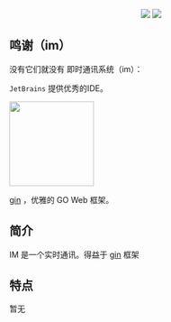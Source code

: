 <p align="center">


<p align="center">
    <img src="https://img.shields.io/badge/GO-1.7.8+-green" />
    <img src="https://img.shields.io/badge/MySQL-5.7+-blueviolet" />
</p>

## 鸣谢（im）

没有它们就没有 即时通讯系统（im）：

`JetBrains` 提供优秀的IDE。

<a href="https://www.jetbrains.com/?from=anjingGo/im" target="_blank">
<img src="https://tva1.sinaimg.cn/large/008eGmZEly1gov9g3tzrnj30u00wj0tn.jpg" width="150"/>
</a>

[gin](https://gin-gonic.com/) ，优雅的 GO Web 框架。



## 简介

IM 是一个实时通讯。得益于 [gin](https://gin-gonic.com/) 框架

## 特点

暂无



